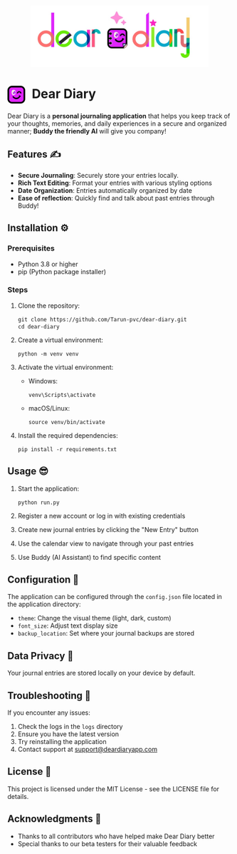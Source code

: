 <div align="center">
  <img src="./static/images/dd_text.jpg" alt="Dear Diary Text Logo" width="400"/>
  <br>
  <!-- <img src="./static/images/dd_simple.png" alt="Dear Diary Simple Logo" width="150"/> -->
</div>

# <img src="./static/images/dd_simple.png" alt="Dear Diary Logo" width="40" style="vertical-align:middle;margin-right:8px;"> Dear Diary

Dear Diary is a **personal journaling application** that helps you keep track of your thoughts, memories, and daily experiences in a secure and organized manner; **Buddy the friendly AI** will give you company!

## Features :writing_hand:

- **Secure Journaling**: Securely store your entries locally. 
- **Rich Text Editing**: Format your entries with various styling options
- **Date Organization**: Entries automatically organized by date
- **Ease of reflection**: Quickly find and talk about past entries through Buddy!

## Installation :gear:

### Prerequisites

- Python 3.8 or higher
- pip (Python package installer)

### Steps

1. Clone the repository:
   ```
   git clone https://github.com/Tarun-pvc/dear-diary.git
   cd dear-diary
   ```

2. Create a virtual environment:
   ```
   python -m venv venv
   ```

3. Activate the virtual environment:
   - Windows:
     ```
     venv\Scripts\activate
     ```
   - macOS/Linux:
     ```
     source venv/bin/activate
     ```

4. Install the required dependencies:
   ```
   pip install -r requirements.txt
   ```

## Usage :sunglasses:

1. Start the application:
   ```
   python run.py
   ```

2. Register a new account or log in with existing credentials

3. Create new journal entries by clicking the "New Entry" button

4. Use the calendar view to navigate through your past entries

5. Use Buddy (AI Assistant) to find specific content

## Configuration :thinking:

The application can be configured through the `config.json` file located in the application directory:

- `theme`: Change the visual theme (light, dark, custom)
- `font_size`: Adjust text display size
- `backup_location`: Set where your journal backups are stored

## Data Privacy :monocle_face:	

Your journal entries are stored locally on your device by default.

## Troubleshooting :grimacing:

If you encounter any issues:

1. Check the logs in the `logs` directory
2. Ensure you have the latest version
3. Try reinstalling the application
4. Contact support at support@deardiaryapp.com

## License :hugs:

This project is licensed under the MIT License - see the LICENSE file for details.

## Acknowledgments :handshake:

- Thanks to all contributors who have helped make Dear Diary better
- Special thanks to our beta testers for their valuable feedback
